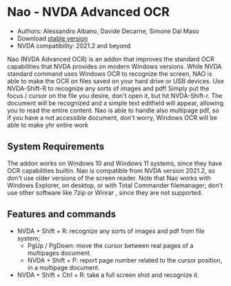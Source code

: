 # Nao - NVDA Advanced OCR

* Authors: Alessandro Albano, Davide Decarne, Simone Dal Maso
* Download [stable version][1]
* NVDA compatibility: 2021.2 and beyond

Nao (NVDA Advanced OCR) is an addon that improves the standard OCR capabilities that NVDA provides on modern Windows versions.
While NVDA standard command uses Windows OCR to recognize the screen, NAO is able to make the OCR on files saved on your hard drive or USB devices. 
Use NVDA-Shift-R to recognize any sorts of images and pdf! 
Simply put the focus / cursor on the file you desire, don't open it, but hit NVDA-Shift-r. 
The document will be recognized and a simple text editfield will appear, allowing you to read the entire content. 
Nao is able to handle also multipage pdf, so if you have a not accessible document, don't worry, Windows OCR will be able to make yhr entire work 

## System Requirements
The addon works on Windows 10 and Windows 11 systems, since they have OCR capabilities builtin. 
Nao is compatible from NVDA version 2021.2, so don't use older versions of the screen reader.
Note that Nao works  with Windows Explorer, on desktop,  or with Total Commander filemanager; don't use other software like 7zip or Winrar , since they are not supported.

## Features and commands
* NVDA + Shift + R: recognize any sorts of images and pdf from file system;
  * PgUp / PgDown: move the cursor between real pages of a multipages document.
  * NVDA + Shift + P: report page number related to the cursor position, in a multipage document.
* NVDA + Shift + Ctrl + R: take a full screen shot and recognize it.

[1]: https://github.com/sharkboyto/nao/releases/download/v_2021.1.07/nao-2021.1.07.nvda-addon